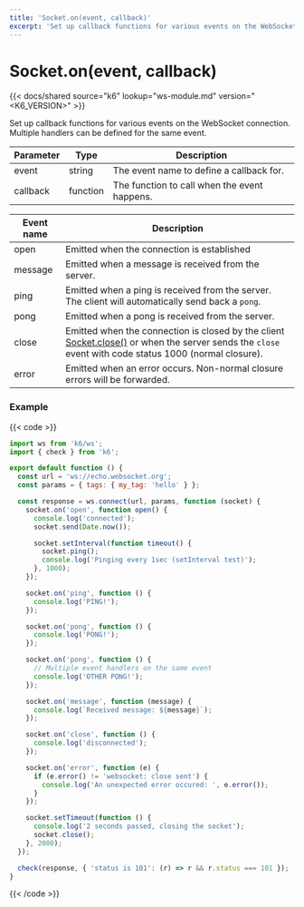 ```yaml
---
title: 'Socket.on(event, callback)'
excerpt: 'Set up callback functions for various events on the WebSocket connection.'
---
```


# Socket.on(event, callback)

{{< docs/shared source="k6" lookup="ws-module.md" version="<K6_VERSION>" >}}

Set up callback functions for various events on the WebSocket connection. Multiple handlers can be defined for the same event.

| Parameter | Type     | Description                                  |
| --------- | -------- | -------------------------------------------- |
| event     | string   | The event name to define a callback for.     |
| callback  | function | The function to call when the event happens. |

| Event name | Description                                                                                                                                                                                        |
| ---------- | -------------------------------------------------------------------------------------------------------------------------------------------------------------------------------------------------- |
| open       | Emitted when the connection is established                                                                                                                                                         |
| message    | Emitted when a message is received from the server.                                                                                                                                                |
| ping       | Emitted when a ping is received from the server. The client will automatically send back a `pong`.                                                                                                 |
| pong       | Emitted when a pong is received from the server.                                                                                                                                                   |
| close      | Emitted when the connection is closed by the client [Socket.close()](/javascript-api/k6-ws/socket/socket-close) or when the server sends the `close` event with code status 1000 (normal closure). |
| error      | Emitted when an error occurs. Non-normal closure errors will be forwarded.                                                                                                                         |

### Example

{{< code >}}

```javascript
import ws from 'k6/ws';
import { check } from 'k6';

export default function () {
  const url = 'ws://echo.websocket.org';
  const params = { tags: { my_tag: 'hello' } };

  const response = ws.connect(url, params, function (socket) {
    socket.on('open', function open() {
      console.log('connected');
      socket.send(Date.now());

      socket.setInterval(function timeout() {
        socket.ping();
        console.log('Pinging every 1sec (setInterval test)');
      }, 1000);
    });

    socket.on('ping', function () {
      console.log('PING!');
    });

    socket.on('pong', function () {
      console.log('PONG!');
    });

    socket.on('pong', function () {
      // Multiple event handlers on the same event
      console.log('OTHER PONG!');
    });

    socket.on('message', function (message) {
      console.log(`Received message: ${message}`);
    });

    socket.on('close', function () {
      console.log('disconnected');
    });

    socket.on('error', function (e) {
      if (e.error() != 'websocket: close sent') {
        console.log('An unexpected error occured: ', e.error());
      }
    });

    socket.setTimeout(function () {
      console.log('2 seconds passed, closing the socket');
      socket.close();
    }, 2000);
  });

  check(response, { 'status is 101': (r) => r && r.status === 101 });
}
```

{{< /code >}}
